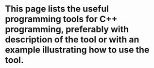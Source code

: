 # This page lists the useful programming tools for C++ programming, preferably with description of the tool or with an example illustrating how to use the tool. 
